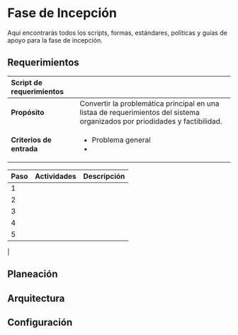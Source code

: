 # Fase de Incepción
Aquí encontrarás todos los scripts, formas, estándares, políticas y guías de apoyo para la fase de incepción.

## Requerimientos

|Script de requerimientos||
|:---|---|
|**Propósito**|Convertir la problemática principal en una listaa de requerimientos del sistema organizados por priodidades y factibilidad.|
|**Criterios de entrada**|<ul><li>Problema general</li><li></li></ul> |

|Paso|Actividades|Descripción|
|----|-----------|-----------|
|1|||
|2|||
|3|||
|4|||
|5|||

|

## Planeación

## Arquitectura

## Configuración
